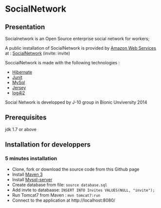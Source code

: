 SocialNetwork
================

Presentation
------------------

Socialnetwork is an Open Source enterprise social network for workers;

A public installation of  SocialNetwork is provided by [Amazon Web Services](http://http://aws.amazon.com/) at : 
[SocialNetwork](http://54.187.174.199:8080/) (invite: invite)

SoccialNetwork is made with the following technologies :

- [Hibernate](http://www.http://hibernate.org/)
- [Junit](http://junit.org/)
- [MySql](http://www.mysql.com/)
- [Jersey](https://jersey.java.net/)
- [log4j2](http://logging.apache.org/log4j/2.x/)
 
Social Network is developped by J-10 group in Bionic Unviversity 2014

Prerequisites
-------------
jdk 1.7 or above

Installation for developpers
---------------------------------------

### 5 minutes installation

- Clone, fork or download the source code from this Github page
- Install [Maven 3](http://maven.apache.org/)
- Install [Mysql-server](http://dev.mysql.com/downloads/mysql/)
- Create database from file: `source database.sql`
- Add invte to databaase: `INSERT INTO Invites VALUES(NULL, "invite");`
- Run Tomcat7 from Maven : `mvn tomcat7:run`
- Connect to the application at http://localhost:8080/
